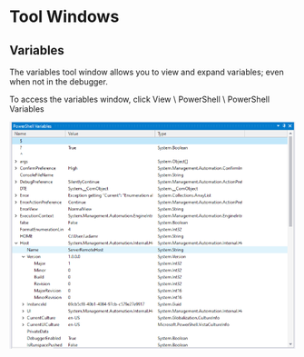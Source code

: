 # Tool Windows

## Variables 

The variables tool window allows you to view and expand variables; even when not in the debugger.

To access the variables window, click View \ PowerShell \ PowerShell Variables

![Variables Tool Window](../../.gitbook/assets/image%20%2869%29.png)

